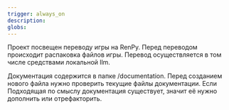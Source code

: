 ```yaml
---
trigger: always_on
description: 
globs: 
---
```


Проект посвещен переводу игры на RenPy. Перед переводом происходит распаковка файлов игры. Перевод осуществляется в том числе средствами локальной llm.

Документация содержится в папке /documentation.
Перед созданием нового файла нужно проверить текущие файлы документации. Если Подходящая по смыслу документация существует, значит её нужно дополнить или отрефакторить.